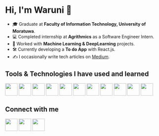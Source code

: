 # Hi, I'm Waruni 👋  

- 🎓 Graduate at **Faculty of Information Technology, University of Moratuwa**.  
- 💻 Completed internship at **Agrithmics** as a Software Engineer Intern.
- 🤖 Worked with **Machine Learning & DeepLearning** projects.
- 🛠️ Currently developing a **To do App** with React.js.  
- ✍️ I occasionally write tech articles on [Medium](https://medium.com/@gunasenakgwc.20).  

## Tools & Technologies I have used and learned  

<p align="left">  
  <img src="https://cdn.jsdelivr.net/gh/devicons/devicon/icons/python/python-original.svg" width="40"/>  
  <img src="https://cdn.jsdelivr.net/gh/devicons/devicon/icons/pytorch/pytorch-original.svg" width="40"/>  
  <img src="https://cdn.jsdelivr.net/gh/devicons/devicon/icons/javascript/javascript-original.svg" width="40"/>  
  <img src="https://cdn.jsdelivr.net/gh/devicons/devicon/icons/react/react-original.svg" width="40"/>  
  <img src="https://cdn.jsdelivr.net/gh/devicons/devicon/icons/nodejs/nodejs-original.svg" width="40"/>  
  <img src="https://cdn.jsdelivr.net/gh/devicons/devicon/icons/csharp/csharp-original.svg" width="40"/>  
  <img src="https://cdn.jsdelivr.net/gh/devicons/devicon/icons/dot-net/dot-net-original.svg" width="40"/>  
  <img src="https://cdn.jsdelivr.net/gh/devicons/devicon/icons/mysql/mysql-original.svg" width="40"/>  
  <img src="https://cdn.jsdelivr.net/gh/devicons/devicon/icons/mongodb/mongodb-original.svg" width="40"/>  
  <img src="https://cdn.jsdelivr.net/gh/devicons/devicon/icons/git/git-original.svg" width="40"/>  
  <img src="https://cdn.jsdelivr.net/gh/devicons/devicon/icons/github/github-original.svg" width="40"/>  
</p>  

## Connect with me  

<p align="left">  
  <a href="https://www.linkedin.com/in/warunigunasena/" target="_blank"><img src="https://cdn-icons-png.flaticon.com/512/145/145807.png" width="40"/></a>  
  <a href="mailto:warunigunasena12@gmail.com" target="_blank"><img src="https://cdn-icons-png.flaticon.com/512/732/732200.png" width="40"/></a>  
  <a href="https://medium.com/@gunasenakgwc.20" target="_blank"><img src="https://cdn-icons-png.flaticon.com/512/5968/5968906.png" width="40"/></a>  
</p>  
